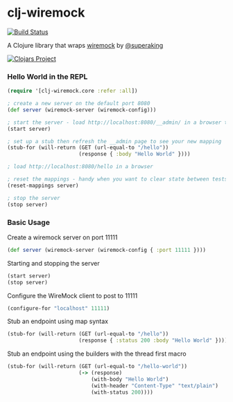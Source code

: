 # clj-wiremock

[![Build Status](https://travis-ci.org/alexanderjamesking/clj-wiremock.svg)](https://travis-ci.org/alexanderjamesking/clj-wiremock) 


A Clojure library that wraps [wiremock](https://github.com/tomakehurst/wiremock) by [@superaking](https://twitter.com/superaking)

[![Clojars Project](http://clojars.org/clj-wiremock/latest-version.svg)](http://clojars.org/clj-wiremock)


### Hello World in the REPL
```clojure
(require '[clj-wiremock.core :refer :all])

; create a new server on the default port 8080
(def server (wiremock-server (wiremock-config)))

; start the server - load http://localhost:8080/__admin/ in a browser to see it running
(start server)

; set up a stub then refresh the __admin page to see your new mapping
(stub-for (will-return (GET (url-equal-to "/hello")) 
                       (response { :body "Hello World" })))

; load http://localhost:8080/hello in a browser

; reset the mappings - handy when you want to clear state between tests
(reset-mappings server)

; stop the server
(stop server)
```

### Basic Usage
Create a wiremock server on port 11111
```clojure
(def server (wiremock-server (wiremock-config { :port 11111 })))
```

Starting and stopping the server
```clojure
(start server)
(stop server)
```

Configure the WireMock client to post to 11111
```clojure
(configure-for "localhost" 11111)
```

Stub an endpoint using map syntax
```clojure
(stub-for (will-return (GET (url-equal-to "/hello")) 
                       (response { :status 200 :body "Hello World" })))
```

Stub an endpoint using the builders with the thread first macro
```clojure
(stub-for (will-return (GET (url-equal-to "/hello-world")) 
                       (-> (response) 
                           (with-body "Hello World")
                           (with-header "Content-Type" "text/plain")
                           (with-status 200))))
```

